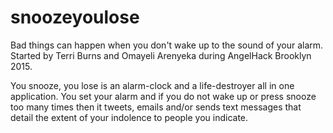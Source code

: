 # snoozeyoulose
Bad things can happen when you don't wake up to the sound of your alarm. Started by Terri Burns and Omayeli Arenyeka during AngelHack Brooklyn 2015.

You snooze, you lose is an alarm-clock and a life-destroyer all in one application. You set your alarm and if you do not wake up or press snooze too many times then it tweets, emails and/or sends text messages that detail the extent of your indolence to people you indicate.
